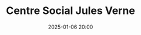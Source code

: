 ---
date: 2025-01-06 20:00
title: Centre Social Jules Verne
address: Centre Social Jules Verne, Rue Henri Dunant, 37510 Ballan-Miré
image: /centre-jules-verne.jpg
---